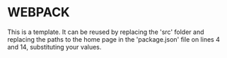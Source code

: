 # WEBPACK

This is a template. It can be reused by replacing the 'src' folder and replacing the paths to the home page in the 'package.json' file on lines 4 and 14, substituting your values.


